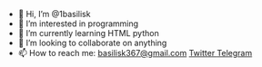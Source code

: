 - 👋 Hi, I’m @1basilisk
- 👀 I’m interested in programming
- 🌱 I’m currently learning HTML python
- 💞️ I’m looking to collaborate on anything
- 📫 How to reach me: basilisk367@gmail.com
<a href="twitter.com/sharmautk367"> Twitter </a>
<a href="t.me/basilisk07"> Telegram </a>

<!---
1basilisk/1basilisk is a ✨ special ✨ repository because its `README.md` (this file) appears on your GitHub profile.
You can click the Preview link to take a look at your changes.
--->
